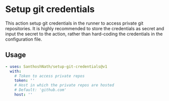 # Setup git credentials

This action setup git credentials in the runner to access private git repositories. It is highly recommended to store the credentials as secret and input the secret to the action, rather than hard-coding the credentials in the configuration file.

## Usage

```yaml
- uses: SanthoshNath/setup-git-credentials@v1
  with:
    # Token to access private repos
    token: ''
    # Host in which the private repos are hosted
    # Default: 'github.com'
    host: ''
```
